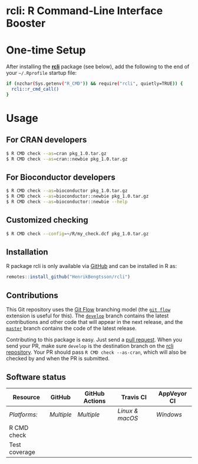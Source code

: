 # rcli: R Command-Line Interface Booster

# One-time Setup

After installing the **[rcli]** package (see below), add the following to the end of your `~/.Rprofile` startup file:

```sh
if (nzchar(Sys.getenv("R_CMD")) && require("rcli", quietly=TRUE)) {
  rcli::r_cmd_call()
}
```


# Usage

## For CRAN developers

```sh
$ R CMD check --as=cran pkg_1.0.tar.gz
$ R CMD check --as=cran::newbie pkg_1.0.tar.gz
```


## For Bioconductor developers

```sh
$ R CMD check --as=bioconductor pkg_1.0.tar.gz
$ R CMD check --as=bioconductor::newbie pkg_1.0.tar.gz
$ R CMD check --as=bioconductor::newbie --help
```


## Customized checking

```sh
$ R CMD check --config=~/R/my_check.dcf pkg_1.0.tar.gz
```


[rcli]: https://github.com/HenrikBengtsson/rcli

## Installation
R package rcli is only available via [GitHub](https://github.com/HenrikBengtsson/rcli) and can be installed in R as:
```r
remotes::install_github("HenrikBengtsson/rcli")
```




## Contributions

This Git repository uses the [Git Flow](http://nvie.com/posts/a-successful-git-branching-model/) branching model (the [`git flow`](https://github.com/petervanderdoes/gitflow-avh) extension is useful for this).  The [`develop`](https://github.com/HenrikBengtsson/rcli/tree/develop) branch contains the latest contributions and other code that will appear in the next release, and the [`master`](https://github.com/HenrikBengtsson/rcli) branch contains the code of the latest release.

Contributing to this package is easy.  Just send a [pull request](https://help.github.com/articles/using-pull-requests/).  When you send your PR, make sure `develop` is the destination branch on the [rcli repository](https://github.com/HenrikBengtsson/rcli).  Your PR should pass `R CMD check --as-cran`, which will also be checked by  and  when the PR is submitted.


## Software status

| Resource      | GitHub        | GitHub Actions      | Travis CI       | AppVeyor CI      |
| ------------- | ------------------- | ------------------- | --------------- | ---------------- |
| _Platforms:_  | _Multiple_          | _Multiple_          | _Linux & macOS_ | _Windows_        |
| R CMD check   |  |        |    |  |
| Test coverage |                     |                     |      |                  |
